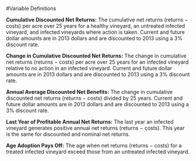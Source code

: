 #Variable Definitions

**Cumulative Discounted Net Returns:** The cumulative net returns (returns &minus; costs) per acre over 25 years for a healthy vineyard, an untreated infected vineyard, and infected vineyards where action is taken. Current and future dollar amounts are in 2013 dollars and are discounted to 2013 using a 3% discount rate. 

**Change in Cumulative Discounted Net Returns:** The change in cumulative net returns (returns &minus; costs) per acre over 25 years for an infected vineyard relative to no action in an infected vineyard. Current and future dollar amounts are in 2013 dollars and are discounted to 2013 using a 3% discount rate. 

**Annual Average Discounted Net Benefits:** The change in cumulative discounted net returns (returns &minus; costs) divided by 25 years. Current and future dollar amounts are in 2013 dollars and are discounted to 2013 using a 3% discount rate.

**Last Year of Profitable Annual Net Returns:** The last year an infected vineyard generates positive annual net returns (returns &minus; costs). This year is the same for discounted and nominal net returns.

**Age Adoption Pays Off:** The age when net returns (returns &minus; costs) for a treated infected vineyard exceed those from an untreated infected vineyard.
